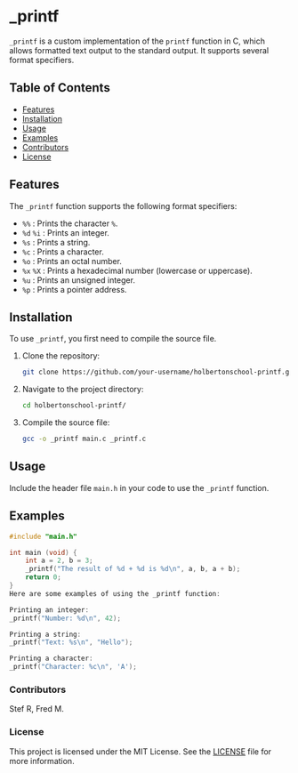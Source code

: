 # _printf

`_printf` is a custom implementation of the `printf` function in C, which allows formatted text output to the standard output.
It supports several format specifiers.

## Table of Contents
- [Features](#features)
- [Installation](#installation)
- [Usage](#usage)
- [Examples](#examples)
- [Contributors](#contributors)
- [License](#license)

## Features

The `_printf` function supports the following format specifiers:

- `%%`      : Prints the character `%`.
- `%d` `%i` : Prints an integer.
- `%s`      : Prints a string.
- `%c`      : Prints a character.
- `%o`      : Prints an octal number.
- `%x` `%X` : Prints a hexadecimal number (lowercase or uppercase).
- `%u`      : Prints an unsigned integer.
- `%p`      : Prints a pointer address.

## Installation

To use `_printf`, you first need to compile the source file.

1. Clone the repository:

    ```bash
    git clone https://github.com/your-username/holbertonschool-printf.git
    ```

2. Navigate to the project directory:

    ```bash
    cd holbertonschool-printf/
    ```

3. Compile the source file:

    ```bash
    gcc -o _printf main.c _printf.c
    ```

## Usage

Include the header file `main.h` in your code to use the `_printf` function.

## Examples

```c
#include "main.h"

int main (void) {
    int a = 2, b = 3;
    _printf("The result of %d + %d is %d\n", a, b, a + b);
    return 0;
}
Here are some examples of using the _printf function:

Printing an integer:
_printf("Number: %d\n", 42);

Printing a string:
_printf("Text: %s\n", "Hello");

Printing a character:
_printf("Character: %c\n", 'A');

```

### Contributors
Stef R,
Fred M.

### License

This project is licensed under the MIT License. See the [LICENSE](LICENSE) file for more information.
